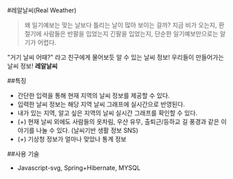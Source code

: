 #레알날씨(Real Weather)
> 왜 일기예보는 맞는 날보다 틀리는 날이 많아 보이는 걸까?
지금 비가 오는지, 환절기에 사람들은 반팔을 입었는지 긴팔을 입었는지, 단순한 일기예보만으로는 알기가 어렵다.


"거기 날씨 어때?" 라고 친구에게 물어보듯 알 수 있는 날씨 정보!
우리들이 만들어가는 날씨 정보! **레알날씨**

##특징
* 간단한 입력을 통해 현재 지역의 날씨 정보를 제공할 수 있다.
* 입력한 날씨 정보는 해당 지역 날씨 그래프에 실시간으로 반영된다.
* 내가 있는 지역, 알고 싶은 지역의 날씨 실시간 그래프를 확인할 수 있다.
* (+) 현재 날씨 외에도 사람들의 옷차림, 우산 유무, 출퇴근/등하교 길 풍경과 같은 이야기를 나눌 수 있다. (날씨기반 생활 정보 SNS)
* (+) 기상청 정보가 얼마나 맞았나 통계 정보

##사용 기술
* Javascript-svg, Spring+Hibernate, MYSQL
